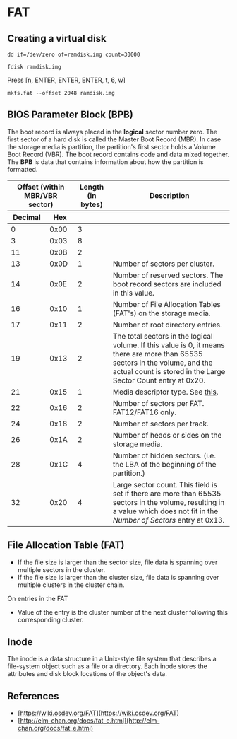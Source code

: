 # FAT



## Creating a virtual disk

```shell
dd if=/dev/zero of=ramdisk.img count=30000
```

```shell
fdisk ramdisk.img
```
Press [n, ENTER, ENTER, ENTER, t, 6, w]


```
mkfs.fat --offset 2048 ramdisk.img
```

## BIOS Parameter Block (BPB)


The boot record is always placed in the **logical** sector number zero. The first sector of a hard disk is called the Master Boot Record (MBR). In case the storage media is partition, the partition's first sector holds a Volume Boot Record (VBR). The boot record contains code and data mixed together. The **BPB** is data that contains information about how the partition is formatted.

<table>
  <thead>
    <tr>
      <th colspan="2">Offset (within MBR/VBR sector)</th>
      <th>Length (in bytes)</th>
      <th>Description</th>
    </tr>
    <tr>
      <th>Decimal</th>
      <th>Hex</th>
      <th></th>
      <th></th>
    </tr>
  </thead>
  <tbody>
    <tr>
      <td>0</td>
      <td>0x00</td>
      <td>3</td>
      <td>
      </td>
    </tr>
    <tr>
      <td>3</td>
      <td>0x03</td>
      <td>8</td>
      <td>
      </td>
    </tr>
    <tr>
      <td>11</td>
      <td>0x0B</td>
      <td>2</td>
      <td>
      </td>
    </tr>
    <tr>
      <td>13</td>
      <td>0x0D</td>
      <td>1</td>
      <td>Number of sectors per cluster.</td>
    </tr>
    <tr>
      <td>14</td>
      <td>0x0E</td>
      <td>2</td>
      <td>
        Number of reserved sectors. The boot record sectors are included in this
        value.
      </td>
    </tr>
    <tr>
      <td>16</td>
      <td>0x10</td>
      <td>1</td>
      <td>
        Number of File Allocation Tables (FAT's) on the storage media.
      </td>
    </tr>
    <tr>
      <td>17</td>
      <td>0x11</td>
      <td>2</td>
      <td>
        Number of root directory entries.
      </td>
    </tr>
    <tr>
      <td>19</td>
      <td>0x13</td>
      <td>2</td>
      <td>
        The total sectors in the logical volume. If this value is 0, it means
        there are more than 65535 sectors in the volume, and the actual count is
        stored in the Large Sector Count entry at 0x20.
      </td>
    </tr>
    <tr>
      <td>21</td>
      <td>0x15</td>
      <td>1</td>
      <td>
        Media descriptor type. See
        <a
          rel="nofollow"
          class="external text"
          href="https://en.wikipedia.org/wiki/Design_of_the_FAT_file_system#BPB20_OFS_0Ah"
          >this</a
        >.
      </td>
    </tr>
    <tr>
      <td>22</td>
      <td>0x16</td>
      <td>2</td>
      <td>Number of sectors per FAT. FAT12/FAT16 only.</td>
    </tr>
    <tr>
      <td>24</td>
      <td>0x18</td>
      <td>2</td>
      <td>Number of sectors per track.</td>
    </tr>
    <tr>
      <td>26</td>
      <td>0x1A</td>
      <td>2</td>
      <td>Number of heads or sides on the storage media.</td>
    </tr>
    <tr>
      <td>28</td>
      <td>0x1C</td>
      <td>4</td>
      <td>
        Number of hidden sectors. (i.e. the LBA of the beginning of the
        partition.)
      </td>
    </tr>
    <tr>
      <td>32</td>
      <td>0x20</td>
      <td>4</td>
      <td>
        Large sector count. This field is set if there are more than 65535
        sectors in the volume, resulting in a value which does not fit in the
        <i>Number of Sectors</i> entry at 0x13.
      </td>
    </tr>
  </tbody>
</table>



## File Allocation Table (FAT)


- If the file size is larger than the sector size, file data is spanning over multiple sectors in the cluster.
- If the file size is larger than the cluster size, file data is spanning over multiple clusters in the cluster chain.

On entries in the FAT
- Value of the entry is the cluster number of the next cluster following this corresponding cluster.

## Inode
The inode is a data structure in a Unix-style file system that describes a file-system object such as a file or a directory. Each inode stores the attributes and disk block locations of the object's data.


## References
- [https://wiki.osdev.org/FAT](https://wiki.osdev.org/FAT)
- [http://elm-chan.org/docs/fat_e.html](http://elm-chan.org/docs/fat_e.html)
